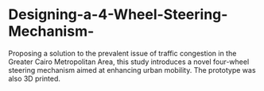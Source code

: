 # Designing-a-4-Wheel-Steering-Mechanism-
Proposing a solution to the prevalent issue of traffic congestion in the Greater Cairo Metropolitan Area, this study introduces a novel four-wheel steering mechanism aimed at enhancing urban mobility. The prototype was also 3D printed.
